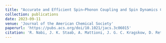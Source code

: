 ```yaml
---
title: "Accurate and Efficient Spin–Phonon Coupling and Spin Dynamics Calculations for Molecular Solids"
collection: publications
date: 2023-09-11
venue: 'Journal of the American Chemical Society'
paperurl: 'https://pubs.acs.org/doi/10.1021/jacs.3c06015'
citation: 'R. Nabi, J. K. Staab, A. Mattioni, J. G. C. Kragskow, D. Reta, J. M. Skelton and N. F. Chilton, <i>J. Am. Chem. Soc.</i>, 2023, <b>XXX</b> XXX-XXX'
---
```

